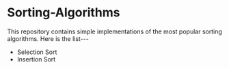 # Sorting-Algorithms
This repository contains simple implementations of the most popular sorting algorithms.
Here is the list---
* Selection Sort
* Insertion Sort